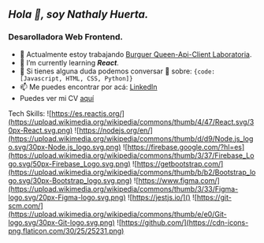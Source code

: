 ## ***Hola :wave:, soy Nathaly Huerta.***
### **Desarolladora Web Frontend.**


- 🔭 Actualmente estoy trabajando [Burguer Queen-Api-Client Laboratoria](https://github.com/nathaly-creat/BOG004-burger-queen-api-client).
- 🌱 I’m currently learning ***React***.
- 🤔 Si tienes alguna duda podemos conversar 💬 sobre: 
  `{code: [Javascript, HTML, CSS, Python]}`
- 📫 Me puedes encontrar por acá: 
 [LinkedIn](https://www.linkedin.com/in/nathalyhuertabermúdez/) 
 - Puedes ver mi CV [aquí](https://www.canva.com/design/DAE9n_qJ4sw/IN9v2lS0lkuMnPcmkmQMxg/view?utm_content=DAE9n_qJ4sw&utm_campaign=designshare&utm_medium=link&utm_source=publishsharelink)

Tech Skills: 
![https://es.reactjs.org/](https://upload.wikimedia.org/wikipedia/commons/thumb/4/47/React.svg/30px-React.svg.png)
![https://nodejs.org/en/](https://upload.wikimedia.org/wikipedia/commons/thumb/d/d9/Node.js_logo.svg/30px-Node.js_logo.svg.png)
![https://firebase.google.com/?hl=es](https://upload.wikimedia.org/wikipedia/commons/thumb/3/37/Firebase_Logo.svg/50px-Firebase_Logo.svg.png) 
![https://getbootstrap.com/](https://upload.wikimedia.org/wikipedia/commons/thumb/b/b2/Bootstrap_logo.svg/30px-Bootstrap_logo.svg.png)
![https://www.figma.com/](https://upload.wikimedia.org/wikipedia/commons/thumb/3/33/Figma-logo.svg/20px-Figma-logo.svg.png)
![https://jestjs.io/]()
![https://git-scm.com/](https://upload.wikimedia.org/wikipedia/commons/thumb/e/e0/Git-logo.svg/30px-Git-logo.svg.png)
![https://github.com/](https://cdn-icons-png.flaticon.com/30/25/25231.png)
